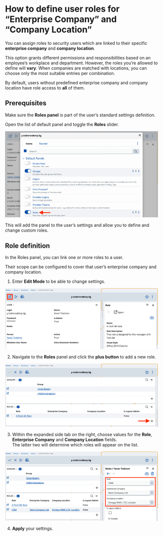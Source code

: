 # How to define user roles for “Enterprise Company” and “Company Location”

You can assign roles to security users which are linked to their specific **enterprise company** and **company location**. 

This option grants different permissions and responsibilities based on an employee’s workplace and department. However, the roles you’re allowed to define will **vary**. When companies are matched with locations, you can choose only the most suitable entries per combination. 

By default, users without predefined enterprise company and company location have role access to **all** of them.

## Prerequisites 

Make sure the **Roles panel** is part of the user’s standard settings definition. 
 
Open the list of default panel and toggle the **Roles** slider.

![Pictures](pictures/new_role.png)

This will add the panel to the user’s settings and allow you to define and change custom roles.
 
## Role definition

In the Roles panel, you can link one or more roles to a user. 

Their scope can be configured to cover that user’s enterprise company and company location.

1.	Enter **Edit Mode** to be able to change settings.

![Pictures](pictures/edit_mode.png)
 
2.	Navigate to the **Roles** panel and click the **plus button** to add a new role.

![Pictures](pictures/role_set.png)
 
3.	Within the expanded side tab on the right, choose values for the **Role**, **Enterprise Company** and **Company Location** fields. <br> The latter two will determine which roles will appear on the list.  

![Pictures](pictures/aadd_roles_new.png) 

4.	**Apply** your settings.

